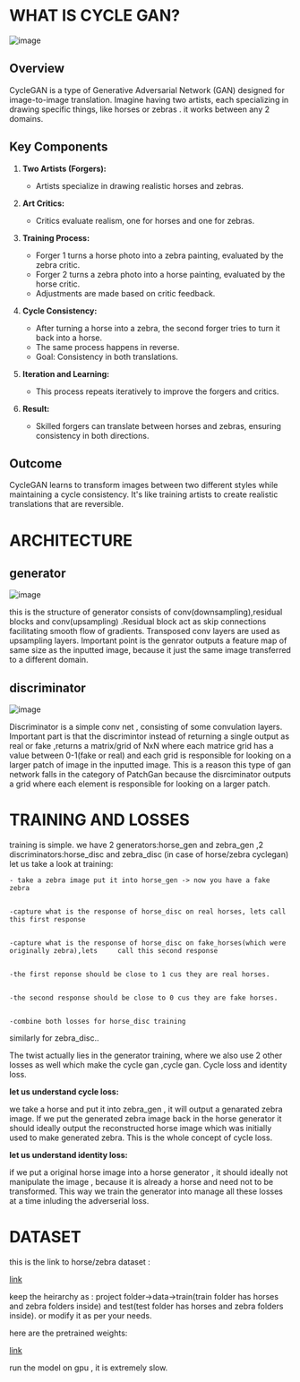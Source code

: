 <h1> <b>WHAT IS CYCLE GAN?</b> </h1>
<p>

![image](https://github.com/AbhinavJangra29/GANS/assets/107471490/e86eff36-f13a-4cfe-b618-1f1166d76983)


## Overview

CycleGAN is a type of Generative Adversarial Network (GAN) designed for image-to-image translation. Imagine having two artists, each specializing in drawing specific things, like horses or zebras . it works between any 2 domains.

## Key Components

1. **Two Artists (Forgers):**
   - Artists specialize in drawing realistic horses and zebras.

2. **Art Critics:**
   - Critics evaluate realism, one for horses and one for zebras.

3. **Training Process:**
   - Forger 1 turns a horse photo into a zebra painting, evaluated by the zebra critic.
   - Forger 2 turns a zebra photo into a horse painting, evaluated by the horse critic.
   - Adjustments are made based on critic feedback.

4. **Cycle Consistency:**
   - After turning a horse into a zebra, the second forger tries to turn it back into a horse.
   - The same process happens in reverse.
   - Goal: Consistency in both translations.

5. **Iteration and Learning:**
   - This process repeats iteratively to improve the forgers and critics.

6. **Result:**
   - Skilled forgers can translate between horses and zebras, ensuring consistency in both directions.

## Outcome

CycleGAN learns to transform images between two different styles while maintaining a cycle consistency. It's like training artists to create realistic translations that are reversible.

</p>

<h1>ARCHITECTURE</h1>

<h2>generator</h2>

![image](https://github.com/AbhinavJangra29/GANS/assets/107471490/0b4d5ec1-942f-4d8f-8952-e8b6a99730d7)

<p>
  this is the structure of generator consists of conv(downsampling),residual blocks and conv(upsampling) .Residual block act as skip connections facilitating smooth flow of gradients.
Transposed conv layers are used as upsampling layers. Important point is the genrator outputs a feature map of same size as the inputted image, because it just the same image transferred to a different domain.
</p>

<h2>discriminator</h2>

![image](https://github.com/AbhinavJangra29/GANS/assets/107471490/ea08d7f9-0c90-4de5-94ca-f90a9778f93a)


<p>
Discriminator is a simple conv net , consisting of some convulation layers. Important part is that the discrimintor instead of returning a single output as real or fake ,returns a matrix/grid of NxN where each matrice grid has a value between 0-1(fake or real) and each grid is responsible for looking on a larger patch of image in the inputted image. This is a reason this type of gan network falls in the category of PatchGan because the disrciminator outputs a grid where each element is responsible for looking on a larger patch.
</p>

<h1>TRAINING AND LOSSES</h1>

<p>
  training is simple. we have 2 generators:horse_gen and zebra_gen ,2 discriminators:horse_disc and zebra_disc (in case of horse/zebra cyclegan)
  let us take a look at training:
  
  
    - take a zebra image put it into horse_gen -> now you have a fake zebra
      
    
    -capture what is the response of horse_disc on real horses, lets call this first response
  
    
    -capture what is the response of horse_disc on fake_horses(which were originally zebra),lets     call this second response
    
    
    -the first reponse should be close to 1 cus they are real horses.
    
    
    -the second response should be close to 0 cus they are fake horses.
    
    
    -combine both losses for horse_disc training
    

similarly for zebra_disc..

The twist actually lies in the generator training, where we also use 2 other losses as well which make the cycle gan ,cycle gan. Cycle loss and identity loss.

<b>let us understand cycle loss:</b>

we take a horse and put it into zebra_gen , it will output a genarated zebra image. If we put the generated zebra image back in the horse generator it should ideally output the reconstructed horse image which was initially used to make generated zebra. This is the whole concept of cycle loss.

<b>let us understand identity loss:</b>

if we put a original horse image into a horse generator , it should ideally not manipulate the image , because it is already a horse and need not to be transformed. This way we train the generator into manage all these losses at a time inluding the adverserial loss.
  
  
  
</p>

<h1>DATASET</h1>
<p>
this is the link to horse/zebra dataset : 
  
  [link](https://www.kaggle.com/suyashdamle/cyclegan)

  keep the heirarchy as : project folder->data->train(train folder has horses and zebra folders inside) and test(test folder has horses and zebra folders inside). or modify it as per your needs.

here are the pretrained weights: 

[link](https://github.com/aladdinpersson/Machine-Learning-Collection/releases/download/1.0/CycleGAN_weights.zip)

run the model on gpu , it is extremely slow.
</p>

